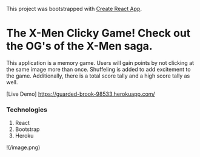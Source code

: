 This project was bootstrapped with [Create React App](https://github.com/facebook/create-react-app).

# The X-Men Clicky Game! Check out the OG's of the X-Men saga.

This application is a memory game. Users will gain points by not clicking at the same image more than once. Shuffeling is added to add excitement to the game. Additionally, there is a total score tally and a high score tally as well.

[Live Demo] https://guarded-brook-98533.herokuapp.com/


### Technologies


1. React
2. Bootstrap
3. Heroku


!(/image.png)


